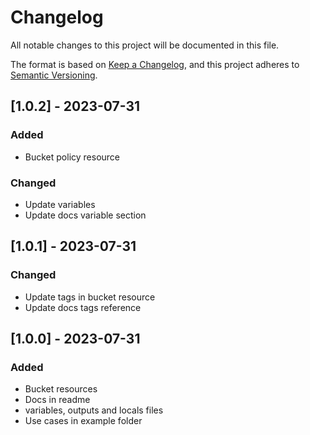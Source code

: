 # Changelog

All notable changes to this project will be documented in this file.

The format is based on [Keep a Changelog](https://keepachangelog.com/en/1.0.0/),
and this project adheres to [Semantic Versioning](https://semver.org/spec/v2.0.0.html).


## [1.0.2] - 2023-07-31

### Added

- Bucket policy resource

### Changed

- Update variables
- Update docs variable section

## [1.0.1] - 2023-07-31

### Changed

- Update tags in bucket resource
- Update docs tags reference

## [1.0.0] - 2023-07-31

### Added

- Bucket resources
- Docs in readme
- variables, outputs and locals files
- Use cases in example folder